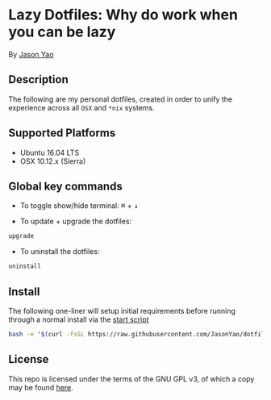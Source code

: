 # Lazy Dotfiles: Why do work when you can be lazy
By [Jason Yao](https://github.com/JasonYao/)

## Description
The following are my personal dotfiles,
created in order to unify the experience
across all `OSX` and `*nix` systems.

## Supported Platforms
- Ubuntu 16.04 LTS
- OSX 10.12.x (Sierra)

## Global key commands
- To toggle show/hide terminal:
<kbd>⌘</kbd> + <kbd>↓</kbd>

- To update + upgrade the dotfiles:
```sh
upgrade
```

- To uninstall the dotfiles:
```sh
uninstall
```

## Install
The following one-liner will setup
initial requirements before running
through a normal install via the [start script](start.sh)

```sh
bash -e "$(curl -fsSL https://raw.githubusercontent.com/JasonYao/dotfiles/master/start)"
```

## License
This repo is licensed under the terms of the
GNU GPL v3, of which a copy may be found [here](LICENSE).
